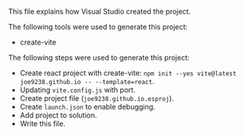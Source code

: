 This file explains how Visual Studio created the project.

The following tools were used to generate this project:
- create-vite

The following steps were used to generate this project:
- Create react project with create-vite: `npm init --yes vite@latest joe9238.github.io -- --template=react`.
- Updating `vite.config.js` with port.
- Create project file (`joe9238.github.io.esproj`).
- Create `launch.json` to enable debugging.
- Add project to solution.
- Write this file.
